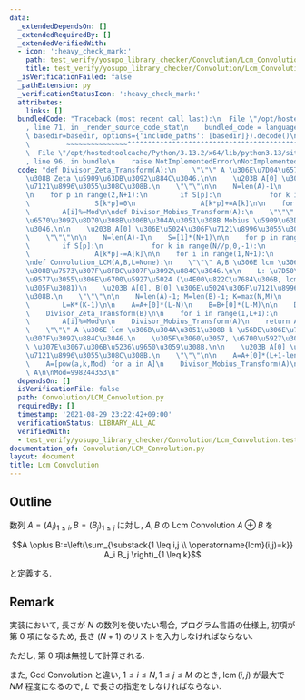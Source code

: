 ```yaml
---
data:
  _extendedDependsOn: []
  _extendedRequiredBy: []
  _extendedVerifiedWith:
  - icon: ':heavy_check_mark:'
    path: test_verify/yosupo_library_checker/Convolution/Lcm_Convolution.test.py
    title: test_verify/yosupo_library_checker/Convolution/Lcm_Convolution.test.py
  _isVerificationFailed: false
  _pathExtension: py
  _verificationStatusIcon: ':heavy_check_mark:'
  attributes:
    links: []
  bundledCode: "Traceback (most recent call last):\n  File \"/opt/hostedtoolcache/Python/3.13.2/x64/lib/python3.13/site-packages/onlinejudge_verify/documentation/build.py\"\
    , line 71, in _render_source_code_stat\n    bundled_code = language.bundle(stat.path,\
    \ basedir=basedir, options={'include_paths': [basedir]}).decode()\n          \
    \         ~~~~~~~~~~~~~~~^^^^^^^^^^^^^^^^^^^^^^^^^^^^^^^^^^^^^^^^^^^^^^^^^^^^^^^^^^^^^^^^^^\n\
    \  File \"/opt/hostedtoolcache/Python/3.13.2/x64/lib/python3.13/site-packages/onlinejudge_verify/languages/python.py\"\
    , line 96, in bundle\n    raise NotImplementedError\nNotImplementedError\n"
  code: "def Divisor_Zeta_Transform(A):\n    \"\"\" A \u306E\u7D04\u6570\u3092\u8D70\
    \u308B Zeta \u5909\u63DB\u3092\u884C\u3046.\n\n    \u203B A[0] \u306E\u5024\u306F\
    \u7121\u8996\u3055\u308C\u308B.\n    \"\"\"\n\n    N=len(A)-1\n    S=[1]*(N+1)\n\
    \n    for p in range(2,N+1):\n        if S[p]:\n            for k in range(1,N//p+1):\n\
    \                S[k*p]=0\n                A[k*p]+=A[k]\n\n    for i in range(1,N+1):\n\
    \        A[i]%=Mod\n\ndef Divisor_Mobius_Transform(A):\n    \"\"\" A \u306E\u7D04\
    \u6570\u3092\u8D70\u308B\u306B\u304A\u3051\u308B Mobius \u5909\u63DB\u3092\u884C\
    \u3046.\n\n    \u203B A[0] \u306E\u5024\u306F\u7121\u8996\u3055\u308C\u308B.\n\
    \    \"\"\"\n\n    N=len(A)-1\n    S=[1]*(N+1)\n\n    for p in range(2,N+1):\n\
    \        if S[p]:\n            for k in range(N//p,0,-1):\n                S[k*p]=0\n\
    \                A[k*p]-=A[k]\n\n    for i in range(1,N+1):\n        A[i]%=Mod\n\
    \ndef Convolution_LCM(A,B,L=None):\n    \"\"\" A,B \u306E lcm \u306B\u304A\u3051\
    \u308B\u7573\u307F\u8FBC\u307F\u3092\u884C\u3046.\n\n    L: \u7D50\u679C\u306E\
    \u9577\u3055\u306E\u6700\u5927\u5024 (\u4E00\u822C\u7684\u306B, lcm(n,m)<=nm \u306A\
    \u305F\u3081)\n    \u203B A[0], B[0] \u306E\u5024\u306F\u7121\u8996\u3055\u308C\
    \u308B.\n    \"\"\"\n\n    N=len(A)-1; M=len(B)-1; K=max(N,M)\n    if L==None:\n\
    \        L=K*(K-1)\n\n    A=A+[0]*(L-N)\n    B=B+[0]*(L-M)\n\n    Divisor_Zeta_Transform(A)\n\
    \    Divisor_Zeta_Transform(B)\n\n    for i in range(1,L+1):\n        A[i]*=B[i]\n\
    \        A[i]%=Mod\n\n    Divisor_Mobius_Transform(A)\n    return A\n\ndef Convolution_Power_LCM(A,k,L):\n\
    \    \"\"\" A \u306E lcm \u306B\u304A\u3051\u308B k \u56DE\u306E\u7573\u307F\u8FBC\
    \u307F\u3092\u884C\u3046.\n    \u305F\u3060\u3057, \u6700\u5927\u3067\u3082 L\
    \ \u307E\u3067\u306B\u5236\u9650\u3059\u308B.\n\n    \u203B A[0] \u306E\u5024\u306F\
    \u7121\u8996\u3055\u308C\u308B.\n    \"\"\"\n\n    A=A+[0]*(L+1-len(A))\n    Divisor_Zeta_Transform(A)\n\
    \    A=[pow(a,k,Mod) for a in A]\n    Divisor_Mobius_Transform(A)\n    return\
    \ A\n\nMod=998244353\n"
  dependsOn: []
  isVerificationFile: false
  path: Convolution/LCM_Convolution.py
  requiredBy: []
  timestamp: '2021-08-29 23:22:42+09:00'
  verificationStatus: LIBRARY_ALL_AC
  verifiedWith:
  - test_verify/yosupo_library_checker/Convolution/Lcm_Convolution.test.py
documentation_of: Convolution/LCM_Convolution.py
layout: document
title: Lcm Convolution
---
```


## Outline

数列 $A=(A_i)_{1 \leq i}, B=(B_j)_{1 \leq j}$ に対し, $A,B$ の Lcm Convolution $A \oplus B$ を

$$A \oplus B:=\left(\sum_{\substack{1 \leq i,j \\ \operatorname{lcm}(i,j)=k}} A_i B_j \right)_{1 \leq k}$$

と定義する.

## Remark

実装において, 長さが $N$ の数列を使いたい場合, プログラム言語の仕様上, 初項が第 $0$ 項になるため, 長さ $(N+1)$ のリストを入力しなければならない.

ただし, 第 $0$ 項は無視して計算される.

また, Gcd Convolution と違い, $1 \leq i \leq N, 1 \leq j \leq M$ のとき, $\operatorname{lcm}(i,j)$ が最大で $NM$ 程度になるので, $L$ で長さの指定をしなければならない.
